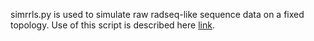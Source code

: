 simrrls.py is used to simulate raw radseq-like sequence data on a fixed topology. 
Use of this script is described here [link]().
